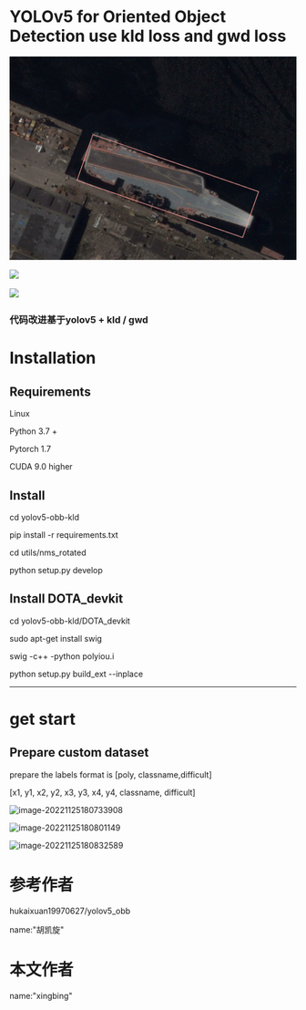 #  YOLOv5 for Oriented Object Detection use kld loss and gwd loss

![](.\docs\100000003.bmp)

![](D:\new_github\yolov5-obb-kld\docs\100000005.bmp)

![](D:\new_github\yolov5-obb-kld\docs\100000634.bmp)

### 代码改进基于yolov5 + kld / gwd

# **Installation**

## Requirements

Linux

Python 3.7 +

Pytorch 1.7

CUDA 9.0 higher

## Install

cd yolov5-obb-kld

pip install -r requirements.txt

cd utils/nms_rotated

python setup.py develop

## Install DOTA_devkit

cd yolov5-obb-kld/DOTA_devkit

sudo apt-get install swig

swig -c++ -python polyiou.i

python setup.py build_ext --inplace

------



# **get start**

## Prepare custom dataset

prepare the labels format is [poly, classname,difficult]

[x1, y1, x2, y2, x3, y3, x4, y4, classname, difficult]

![image-20221125180733908](D:\new_github\yolov5-obb-kld\docs\image1.png)

![image-20221125180801149](D:\new_github\yolov5-obb-kld\docs\image2.png)

![image-20221125180832589](D:\new_github\yolov5-obb-kld\docs\image3.png)



# 参考作者

hukaixuan19970627/yolov5_obb

name:"胡凯旋"

# 本文作者

name:"xingbing"
